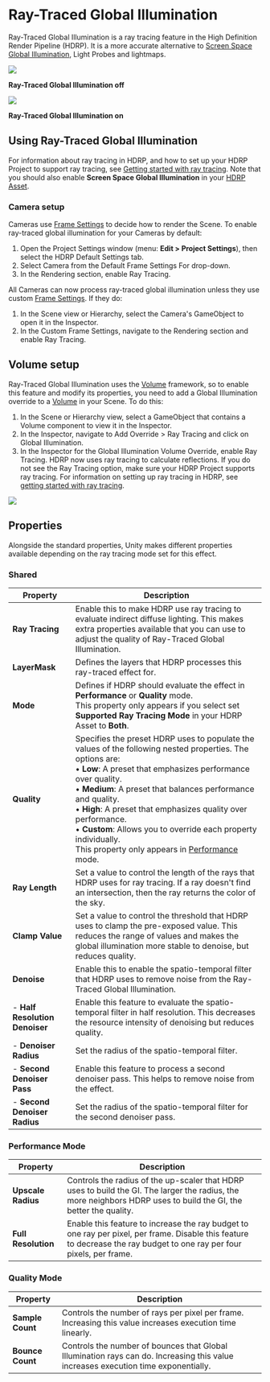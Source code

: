 # Ray-Traced Global Illumination

Ray-Traced Global Illumination is a ray tracing feature in the High Definition Render Pipeline (HDRP). It is a more accurate alternative to [Screen Space Global Illumination](Override-Screen-Space-GI.md), Light Probes and lightmaps.

![](Images/RayTracedGlobalIllumination1.png)

**Ray-Traced Global Illumination off**

![](Images/RayTracedGlobalIllumination2.png)

**Ray-Traced Global Illumination on**

## Using Ray-Traced Global Illumination

For information about ray tracing in HDRP, and how to set up your HDRP Project to support ray tracing, see [Getting started with ray tracing](Ray-Tracing-Getting-Started.md). Note that you should also enable **Screen Space Global Illumination** in your [HDRP Asset](HDRP-Asset.md).

### Camera setup

Cameras use [Frame Settings](Frame-Settings.md) to decide how to render the Scene. To enable ray-traced global illumination for your Cameras by default:

1. Open the Project Settings window (menu: **Edit > Project Settings**), then select the HDRP Default Settings tab.
2. Select Camera from the Default Frame Settings For drop-down.
3. In the Rendering section, enable Ray Tracing.

All Cameras can now process ray-traced global illumination unless they use custom [Frame Settings](Frame-Settings.md). If they do:

1. In the Scene view or Hierarchy, select the Camera's GameObject to open it in the Inspector.
2. In the Custom Frame Settings, navigate to the Rendering section and enable Ray Tracing.

## Volume setup

Ray-Traced Global Illumination uses the [Volume](Volumes.md) framework, so to enable this feature and modify its properties, you need to add a Global Illumination override to a [Volume](Volumes.md) in your Scene. To do this:

1. In the Scene or Hierarchy view, select a GameObject that contains a Volume component to view it in the Inspector.
2. In the Inspector, navigate to Add Override > Ray Tracing and click on Global Illumination.
3. In the Inspector for the Global Illumination Volume Override, enable Ray Tracing. HDRP now uses ray tracing to calculate reflections. If you do not see the Ray Tracing option, make sure your HDRP Project supports ray tracing. For information on setting up ray tracing in HDRP, see [getting started with ray tracing](Ray-Tracing-Getting-Started.md).

![](Images/RayTracedGlobalIllumination3.png)

## Properties

Alongside the standard properties, Unity makes different properties available depending on the ray tracing mode set for this effect.

### Shared

| Property                       | Description                                                  |
| ------------------------------ | ------------------------------------------------------------ |
| **Ray Tracing**                | Enable this to make HDRP use ray tracing to evaluate indirect diffuse lighting. This makes extra properties available that you can use to adjust the quality of Ray-Traced Global Illumination. |
| **LayerMask**                  | Defines the layers that HDRP processes this ray-traced effect for. |
| **Mode**                       | Defines if HDRP should evaluate the effect in **Performance** or **Quality** mode.<br/>This property only appears if you select set **Supported Ray Tracing Mode** in your HDRP Asset to **Both**. |
| **Quality**                    | Specifies the preset HDRP uses to populate the values of the following nested properties. The options are:<br/>&#8226; **Low**: A preset that emphasizes performance over quality.<br/>&#8226; **Medium**: A preset that balances performance and quality.<br/>&#8226; **High**: A preset that emphasizes quality over performance.<br/>&#8226; **Custom**: Allows you to override each property individually.<br/>This property only appears in [Performance](Ray-Tracing-Getting-Started.md#ray-tracing-mode) mode. |
| **Ray Length**                 | Set a value to control the length of the rays that HDRP uses for ray tracing. If a ray doesn't find an intersection, then the ray returns the color of the sky. |
| **Clamp Value**                | Set a value to control the threshold that HDRP uses to clamp the pre-exposed value. This reduces the range of values and makes the global illumination more stable to denoise, but reduces quality. |
| **Denoise**                    | Enable this to enable the spatio-temporal filter that HDRP uses to remove noise from the Ray-Traced Global Illumination. |
| - **Half Resolution Denoiser** | Enable this feature to evaluate the spatio-temporal filter in half resolution. This decreases the resource intensity of denoising but reduces quality. |
| - **Denoiser Radius**          | Set the radius of the spatio-temporal filter.                |
| - **Second Denoiser Pass**     | Enable this feature to process a second denoiser pass. This helps to remove noise from the effect. |
| - **Second Denoiser Radius**   | Set the radius of the spatio-temporal filter for the second denoiser pass. |

### Performance Mode

| Property            | Description                                                  |
| -----------------   | ------------------------------------------------------------ |
| **Upscale Radius**  | Controls the radius of the up-scaler that HDRP uses to build the GI. The larger the radius, the more neighbors HDRP uses to build the GI, the better the quality. |
| **Full Resolution** | Enable this feature to increase the ray budget to one ray per pixel, per frame. Disable this feature to decrease the ray budget to one ray per four pixels, per frame. |

### Quality Mode

| Property         | Description                                                  |
| ---------------- | ------------------------------------------------------------ |
| **Sample Count** | Controls the number of rays per pixel per frame. Increasing this value increases execution time linearly. |
| **Bounce Count** | Controls the number of bounces that Global Illumination rays can do. Increasing this value increases execution time exponentially. |
